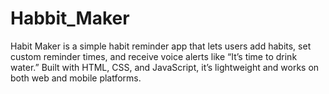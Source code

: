 # Habbit_Maker
Habit Maker is a simple habit reminder app that lets users add habits, set custom reminder times, and receive voice alerts like “It’s time to drink water.” Built with HTML, CSS, and JavaScript, it’s lightweight and works on both web and mobile platforms.
